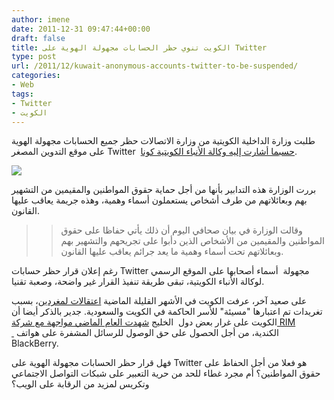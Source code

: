 ```yaml
---
author: imene
date: 2011-12-31 09:47:44+00:00
draft: false
title: الكويت تنوي حظر الحسابات مجهولة الهوية على Twitter
type: post
url: /2011/12/kuwait-anonymous-accounts-twitter-to-be-suspended/
categories:
- Web
tags:
- Twitter
- الكويت
---
```


طلبت وزارة الداخلية الكويتية من وزارة الاتصالات حظر جميع الحسابات مجهولة الهوية على موقع التدوين المصغر Twitter  [حسبما أشارت إليه وكالة الأنباء الكويتية كونا](http://www.kuna.net.kw/NewsAgenciesPublicSite/ArticleDetails.aspx?id=2211212&Language=en).




[![](http://www.it-scoop.com/wp-content/uploads/2011/12/twitter-egg.png)
](http://www.it-scoop.com/wp-content/uploads/2011/12/twitter-egg.png)




بررت الوزارة هذه التدابير بأنها من أجل حماية حقوق المواطنين والمقيمين من التشهير بهم وبعائلاتهم من طرف أشخاص يستعملون أسماء وهمية، وهذه جريمة يعاقب عليها القانون.





<blockquote>

> 
> وقالت الوزارة في بيان صحافي اليوم أن ذلك يأتي حفاظا على حقوق المواطنين والمقيمين من الأشخاص الذين دأبوا على تجريحهم والتشهير بهم وبعائلاتهم تحت أسماء وهمية ما يعد جرائم يعاقب عليها القانون.
> 
> 
</blockquote>




رغم إعلان قرار حظر حسابات Twitter مجهولة  أسماء أصحابها على الموقع الرسمي لوكالة الأنباء الكويتية، تبقى طريقة تنفيذ القرار غير واضحة، وصعبة تقنيا.




على صعيد آخر، عرفت الكويت في الأشهر القليلة الماضية [اعتقالات لمغردين](http://thenextweb.com/me/2011/06/27/kuwaiti-citizens-to-be-tried-for-tweets/)، بسبب تغريدات تم اعتبارها "مسيئة" للأسر الحاكمة في الكويت والسعودية. جدير بالذكر أيضا أن الكويت على غرار بعض دول  الخليج [شهدت العام الماضي مواجهة مع شركة RIM  ](file:///C:/Users/Djug/Desktop/sabq.org/sabq/user/news.do?section=10&id=63) الكندية، من أجل الحصول على حق الوصول للرسائل المشفرة على هواتف BlackBerry.




فهل قرار حظر الحسابات مجهولة الهوية على Twitter هو فعلا من أجل الحفاظ على حقوق المواطنين؟ أم مجرد غطاء للحد من حرية التعبير على شبكات التواصل الاجتماعي وتكريس لمزيد من الرقابة على الويب؟
